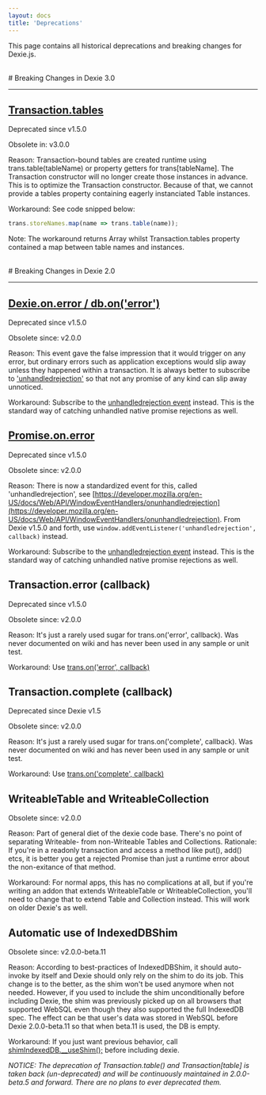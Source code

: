 ```yaml
---
layout: docs
title: 'Deprecations'
---
```

This page contains all historical deprecations and breaking changes for Dexie.js.

<br>
# Breaking Changes in Dexie 3.0
<hr>


## [Transaction.tables](/docs/Transaction/Transaction#tables--object)
Deprecated since v1.5.0

Obsolete in: v3.0.0

Reason: Transaction-bound tables are created runtime using trans.table(tableName) or property getters for trans[tableName]. The Transaction constructor will no longer create those instances in advance. This is to optimize the Transaction constructor. Because of that, we cannot provide a tables property containing eagerly instanciated Table instances.

Workaround: See code snipped below:

```javascript
trans.storeNames.map(name => trans.table(name));
```

Note: The workaround returns Array<Table> whilst Transaction.tables property contained a map between
table names and instances.

<br>
# Breaking Changes in Dexie 2.0
<hr>

## [Dexie.on.error / db.on('error')](/docs/Dexie/Dexie.on.error)

Deprecated since v1.5.0

Obsolete since: v2.0.0

Reason: This event gave the false impression that it would trigger on any error, but ordinary errors such as application exceptions would slip away unless they happened within a transaction. It is always better to subscribe to ['unhandledrejection'](/docs/Promise/unhandledrejection-event) so that not any promise of any kind can slip away unnoticed.

Workaround: Subscribe to the [unhandledrejection event](/docs/Promise/unhandledrejection-event) instead. This is the standard way of catching unhandled native promise rejections as well.

## [Promise.on.error](/docs/Promise/Promise.on.error)
Deprecated since v1.5.0

Obsolete since: v2.0.0

Reason: There is now a standardized event for this, called 'unhandledrejection', see [https://developer.mozilla.org/en-US/docs/Web/API/WindowEventHandlers/onunhandledrejection](https://developer.mozilla.org/en-US/docs/Web/API/WindowEventHandlers/onunhandledrejection). From Dexie v1.5.0 and forth, use `window.addEventListener('unhandledrejection', callback)` instead.

Workaround: Subscribe to the [unhandledrejection event](/docs/Promise/unhandledrejection-event) instead. This is the standard way of catching unhandled native promise rejections as well.

## Transaction.error (callback)
Deprecated since v1.5.0

Obsolete since: v2.0.0

Reason: It's just a rarely used sugar for trans.on('error', callback). Was never documented on wiki and has never been used in any sample or unit test.

Workaround: Use [trans.on('error', callback)](/docs/Transaction/Transaction.on.error)

## Transaction.complete (callback)
Deprecated since Dexie v1.5

Obsolete since: v2.0.0

Reason: It's just a rarely used sugar for trans.on('complete', callback). Was never documented on wiki and has never been used in any sample or unit test.

Workaround: Use [trans.on('complete', callback)](/docs/Transaction/Transaction.on.complete)

## WriteableTable and WriteableCollection

Obsolete since: v2.0.0

Reason: Part of general diet of the dexie code base. There's no point of separating Writeable- from non-Writeable Tables and Collections. Rationale: If you're in a readonly transaction and access a method like put(), add() etcs, it is better you get a rejected Promise than just a runtime error about the non-exitance of that method.

Workaround: For normal apps, this has no complications at all, but if you're writing an addon that extends WriteableTable or WriteableCollection, you'll need to change that to extend Table and Collection instead. This will work on older Dexie's as well.

## Automatic use of IndexedDBShim

Obsolete since: v2.0.0-beta.11

Reason: According to best-practices of IndexedDBShim, it should auto-invoke by itself and Dexie should only rely on the shim to do its job. This change is to the better, as the shim won't be used anymore when not needed. However, if you used to include the shim unconditionally before including Dexie, the shim was previously picked up on all browsers that supported WebSQL even though they also supported the full IndexedDB spec. The effect can be that user's data was stored in WebSQL before Dexie 2.0.0-beta.11 so that when beta.11 is used, the DB is empty.

Workaround: If you just want previous behavior, call [shimIndexedDB.__useShim();](https://www.npmjs.com/package/indexeddbshim#shimindexeddb__useshim) before including dexie.


*NOTICE: The deprecation of Transaction.table() and Transaction[table] is taken back (un-deprecated) and will be continuously maintained in 2.0.0-beta.5 and forward. There are no plans to ever deprecated them.*

